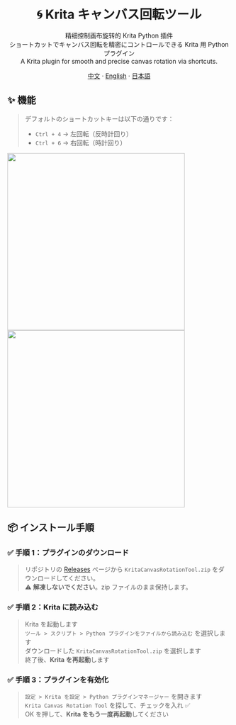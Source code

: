 <h1 align="center">🌀 Krita キャンバス回転ツール</h1>

<p align="center">
  精细控制画布旋转的 Krita Python 插件<br>
  ショートカットでキャンバス回転を精密にコントロールできる Krita 用 Python プラグイン<br>
  A Krita plugin for smooth and precise canvas rotation via shortcuts.
</p>

<p align="center">
  <a href="/docs/README_CN.md">中文</a>
  ·
  <a href="https://github.com/motoyinc/KritaCanvasRotationTool/blob/master/README.md">English</a>
  ·
  <a href="/docs/README_JP.md">日本語</a>
</p>

## ✨ 機能

> デフォルトのショートカットキーは以下の通りです：  
> - `Ctrl + 4` → 左回転（反時計回り）  
> - `Ctrl + 6` → 右回転（時計回り）

<img src="https://github.com/user-attachments/assets/7a4435da-0ec6-40e2-b3ad-f55cdefc60d6" width="400px" />
<img src="https://github.com/user-attachments/assets/0833f353-807e-4098-a4c1-504cf7856f69" width="400px" />

## 📦 インストール手順

### ✅ 手順 1：プラグインのダウンロード

> リポジトリの [Releases](https://github.com/motoyinc/RotateCanvasTool/releases) ページから `KritaCanvasRotationTool.zip` をダウンロードしてください。  
> ⚠️ **解凍しないでください**。zip ファイルのまま保持します。

### ✅ 手順 2：Krita に読み込む

> Krita を起動します  
> `ツール > スクリプト > Python プラグインをファイルから読み込む` を選択します  
> ダウンロードした `KritaCanvasRotationTool.zip` を選択します  
> 終了後、**Krita を再起動**します

### ✅ 手順 3：プラグインを有効化

> `設定 > Krita を設定 > Python プラグインマネージャー` を開きます  
> `Krita Canvas Rotation Tool` を探して、チェックを入れ ✅  
> OK を押して、**Krita をもう一度再起動**してください
